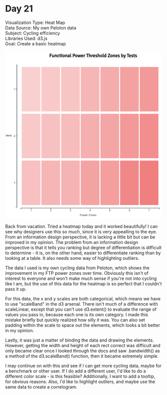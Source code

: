 # Day 21

Visualization Type: Heat Map <br>
Data Source: My own Peloton data <br>
Subject: Cycling efficiency <br>
Libraries Used: d3.js <br>
Goal: Create a basic heatmap <br>

![Day 21](day21.png)


Back from vacation. Tried a heatmap today and it worked beautifully! I can see why designers use this so much, since it is very appealling to the eye. From an information design perspective, it is lacking a little bit but can be improved in my opinion. The problem from an information design perspective is that it tells you ranking but degree of differentiation is difficult to determine - it is, on the other hand, easier to differentiate ranking than by looking at a table. It also needs some way of highlighting outliers. 

The data I used is my own cycling data from Peloton, which shows the improvement in my FTP power zones over time. Obviously this isn't of interest to everyone and won't make much sense if you're not into cycling like I am, but the use of this data for the heatmap is so perfect that I couldn't pass it up. 

For this data, the x and y scales are both categorical, which means we have to use "scaleBand" in the d3 arsenal. There isn't much of a difference with scaleLinear, except that you can't use d3.extent() to evaluate the range of values you pass in, because each one is its own category. I made this mistake briefly but quickly realized how silly it was. You can also set padding within the scale to space out the elements, which looks a bit better in my opinion. 

Lastly, it was just a matter of binding the data and drawing the elements. However, getting the width and height of each rect correct was difficult and only became clear once I looked through the docs and saw .bandwidth() as a method of the d3.scaleBand() function, then it  became extremely simple. 

I may continue on with this and see if I can get more cycling data, maybe for a benchmark or other user. If I do add a different user, I'd like to do a different color scale - is this feasible? Additionally, I want to add a tooltip, for obvious reasons. Also, I'd like to highlight outliers, and maybe use the same data to create a correlogram. 

